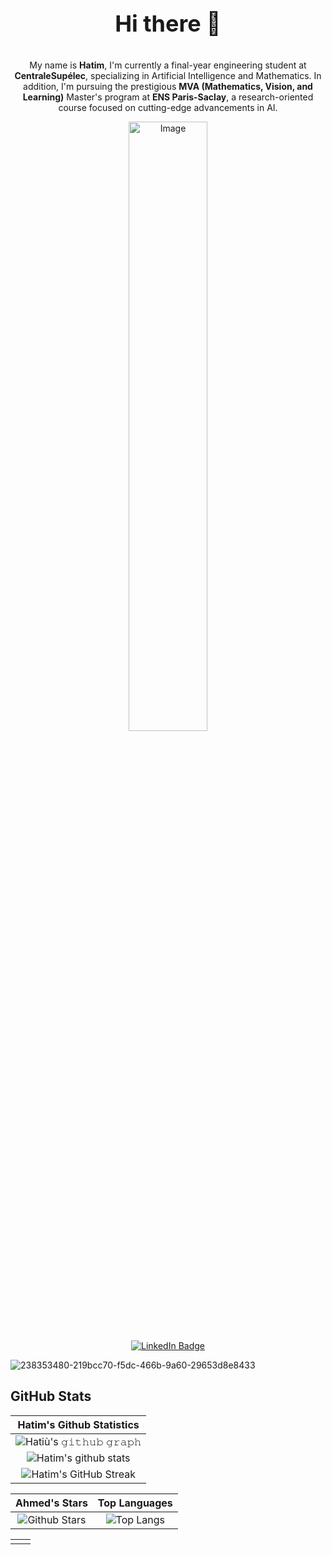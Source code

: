 <div align="center">
  <p style="font-size: 36px;"><strong>Hi there 👋</strong></p>
  <p>My name is <strong>Hatim</strong>, I'm currently a final-year engineering student at <strong>CentraleSupélec</strong>, specializing in Artificial Intelligence and Mathematics. In addition, I'm pursuing the prestigious <strong>MVA (Mathematics, Vision, and Learning)</strong> Master's program at <strong>ENS Paris-Saclay</strong>, a research-oriented course focused on cutting-edge advancements in AI.</p>

  <img src="https://github.com/user-attachments/assets/4918e8d8-6786-4ef9-b2a2-e360e4114e8b/238353480-219bcc70-f5dc-466b-9a60-29653d8e8433" alt="Image" style="width:50%;">
  <div id="badges">
    <a href="https://www.linkedin.com/in/hatim-mrabet-b61884226/">
      <img src="https://img.shields.io/badge/LinkedIn-blue?style=for-the-badge&logo=linkedin&logoColor=white" alt="LinkedIn Badge"/>
    </a>
  </div>
</div>


![238353480-219bcc70-f5dc-466b-9a60-29653d8e8433](https://github.com/user-attachments/assets/46565c0e-607d-4bb8-88cf-5810d7b4b864)




## GitHub Stats


|                                                                     Hatim's Github Statistics                                                                     |
|:------------------------------------------------------------------------------------------------------------------------------------------------------:|
| ![Hatiù's 𝚐𝚒𝚝𝚑𝚞𝚋 𝚐𝚛𝚊𝚙𝚑](https://github-readme-activity-graph.cyclic.app/graph?username=Bratet&theme=react-dark&hide_border=true&area=true) |
| ![Hatim's github stats](https://github-readme-stats.vercel.app/api?username=Bratet&show_icons=true&theme=algolia)              | 
| ![Hatim's GitHub Streak](https://github-readme-streak-stats.herokuapp.com/?user=Bratet&theme=algolia)                    | 
    

|                                                                                                      Ahmed's Stars                                                                                                       |                                                           Top Languages                                                           |      
|:-------------------------------------------------------------------------------------------------------------------------------------------------------------------------------------------------------------------------:|:---------------------------------------------------------------------------------------------------------------------------------:|
| ![Github Stars](https://github-readme-stats.vercel.app/api?username=Bratet&show_icons=true&locale=en&count_private=true&hide_rank=true&custom_title=My%20GitHub%20Stats&disable_animations=true&theme=algolia) | ![Top Langs](https://github-readme-stats.vercel.app/api/top-langs/?username=Bratet&langs_count=8&theme=algolia&layout=compact&hide=html) |




<table style="border: none">
  <tr>
  <td width="50%" valign="top">



<!--
**HatimRabet/hatimrabet** is a ✨ _special_ ✨ repository because its `README.md` (this file) appears on your GitHub profile.

Here are some ideas to get you started:

- 🔭 I’m currently working on ...
- 🌱 I’m currently learning ...
- 👯 I’m looking to collaborate on ...
- 🤔 I’m looking for help with ...
- 💬 Ask me about ...
- 📫 How to reach me: ...
- 😄 Pronouns: ...
- ⚡ Fun fact: ...
-->
